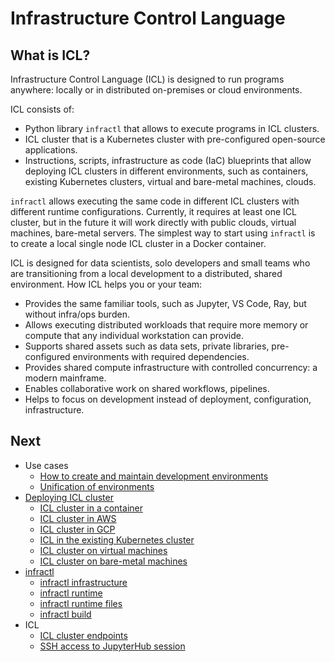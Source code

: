# Infrastructure Control Language

## What is ICL?


Infrastructure Control Language (ICL) is designed to run programs anywhere: locally or in distributed on-premises or cloud environments.

ICL consists of:

* Python library `infractl` that allows to execute programs in ICL clusters.
* ICL cluster that is a Kubernetes cluster with pre-configured open-source applications.
* Instructions, scripts, infrastructure as code (IaC) blueprints that allow deploying ICL clusters in different environments, such as containers, existing Kubernetes clusters, virtual and bare-metal machines, clouds.  

`infractl` allows executing the same code in different ICL clusters with different runtime configurations.
Currently, it requires at least one ICL cluster, but in the future it will work directly with public clouds, virtual machines, bare-metal servers. 
The simplest way to start using `infractl` is to create a local single node ICL cluster in a Docker container. 

ICL is designed for data scientists, solo developers and small teams who are transitioning from a local development to a distributed, shared environment.
How ICL helps you or your team:

* Provides the same familiar tools, such as Jupyter, VS Code, Ray, but without infra/ops burden.
* Allows executing distributed workloads that require more memory or compute that any individual workstation can provide.
* Supports shared assets such as data sets, private libraries, pre-configured environments with required dependencies.
* Provides shared compute infrastructure with controlled concurrency: a modern mainframe. 
* Enables collaborative work on shared workflows, pipelines. 
* Helps to focus on development instead of deployment, configuration, infrastructure.

## Next

* Use cases
  * [How to create and maintain development environments](use-case-development-environments.md)
  * [Unification of environments](use-case-unified-environments.md)
* [Deploying ICL cluster](deployment.md)
  * [ICL cluster in a container](kind.md)
  * [ICL cluster in AWS](aws.md)
  * [ICL cluster in GCP](gcp.md)
  * [ICL in the existing Kubernetes cluster](deployment.md#deploy-icl-to-kubernetes)
  * [ICL cluster on virtual machines](deployment.md#virtual-nodes)
  * [ICL cluster on bare-metal machines](deployment.md#bare-metal-nodes)
* [infractl](infractl.md)
  * [infractl infrastructure](infractl.md#infrastructure-parameters)
  * [infractl runtime](infractl.md#runtime-parameters)
  * [infractl runtime files](infractl-runtime-files.md)
  * [infractl build](infractl-build.md)
* ICL
  * [ICL cluster endpoints](endpoints.md)
  * [SSH access to JupyterHub session](jupyterhub-ssh.md)
